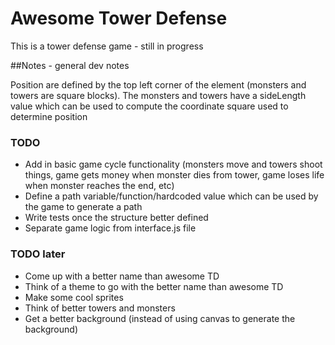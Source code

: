 # Awesome Tower Defense
This is a tower defense game - still in progress

##Notes - general dev notes

Position are defined by the top left corner of the element (monsters and towers are square blocks). The monsters and towers have a sideLength value which can be used to compute the coordinate square used to determine position

### TODO

* Add in basic game cycle functionality (monsters move and towers shoot things, game gets money when monster dies from tower, game loses life when monster reaches the end, etc)
* Define a path variable/function/hardcoded value which can be used by the game to generate a path
* Write tests once the structure better defined
* Separate game logic from interface.js file

### TODO later
* Come up with a better name than awesome TD
* Think of a theme to go with the better name than awesome TD
* Make some cool sprites
* Think of better towers and monsters
* Get a better background (instead of using canvas to generate the background)
